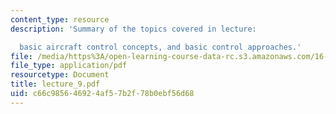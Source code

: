 ```yaml
---
content_type: resource
description: 'Summary of the topics covered in lecture:

  basic aircraft control concepts, and basic control approaches.'
file: /media/https%3A/open-learning-course-data-rc.s3.amazonaws.com/16-333-aircraft-stability-and-control-fall-2004/c66c985646924af57b2f78b0ebf56d68_lecture_9.pdf
file_type: application/pdf
resourcetype: Document
title: lecture_9.pdf
uid: c66c9856-4692-4af5-7b2f-78b0ebf56d68
---
```


